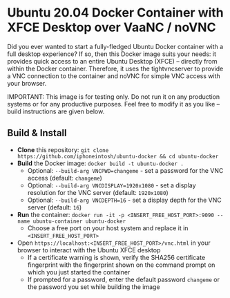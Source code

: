 # Ubuntu 20.04 Docker Container with XFCE Desktop over VaaNC / noVNC

Did you ever wanted to start a fully-fledged Ubuntu Docker container with a full desktop experience?
If so, then this Docker image suits your needs: it provides quick access to an entire Ubuntu Desktop (XFCE) – directly from within the Docker container.
Therefore, it uses the tightvncserver to provide a VNC connection to the container and noVNC for simple VNC access with your browser.

IMPORTANT:
This image is for testing only.
Do not run it on any production systems or for any productive purposes.
Feel free to modify it as you like – build instructions are given below.

## Build & Install

- **Clone** this repository: `git clone https://github.com/iphoneintosh/ubuntu-docker && cd ubuntu-docker`
- **Build** the Docker image: `docker build -t ubuntu-docker .`
  - Optional: `--build-arg VNCPWD=changeme` - set a password for the VNC access (default: `changeme`)
  - Optional: `--build-arg VNCDISPLAY=1920x1080` - set a display resolution for the VNC server (default: `1920x1080`)
  - Optional: `--build-arg VNCDEPTH=16` - set a display depth for the VNC server (default: `16`)
- **Run** the container: `docker run -it -p <INSERT_FREE_HOST_PORT>:9090 --name ubuntu-container ubuntu-docker`
  - Choose a free port on your host system and replace it in `<INSERT_FREE_HOST_PORT>`
- Open `https://localhost:<INSERT_FREE_HOST_PORT>/vnc.html` in your browser to interact with the Ubuntu XFCE desktop
  - If a certificate warning is shown, verify the SHA256 certificate fingerprint with the fingerprint shown on the command prompt on which you just started the container
  - If prompted for a password, enter the default password `changeme` or the password you set while building the image
